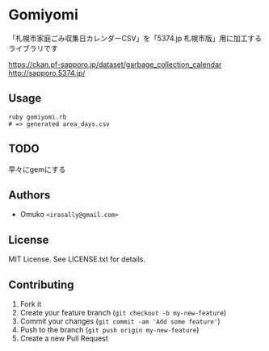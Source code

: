 # Gomiyomi

「札幌市家庭ごみ収集日カレンダーCSV」を「5374.jp 札幌市版」用に加工するライブラリです

https://ckan.pf-sapporo.jp/dataset/garbage_collection_calendar
http://sapporo.5374.jp/

## Usage
```
ruby gomiyomi.rb
# => generated area_days.csv
```

## TODO

早々にgemにする


## Authors

* Omuko `<irasally@gmail.com>`

## License

MIT License. See LICENSE.txt for details.

## Contributing

1. Fork it
2. Create your feature branch (`git checkout -b my-new-feature`)
3. Commit your changes (`git commit -am 'Add some feature'`)
4. Push to the branch (`git push origin my-new-feature`)
5. Create a new Pull Request
